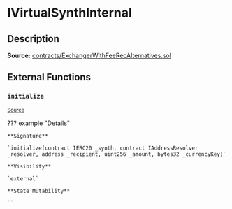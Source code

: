 # IVirtualSynthInternal

## Description

**Source:** [contracts/ExchangerWithFeeRecAlternatives.sol](https://github.com/Synthetixio/synthetix/tree/v2.82.0-alpha/contracts/ExchangerWithFeeRecAlternatives.sol)

## External Functions

### `initialize`

<sub>[Source](https://github.com/Synthetixio/synthetix/tree/v2.82.0-alpha/contracts/ExchangerWithFeeRecAlternatives.sol#L13)</sub>

??? example "Details"

    **Signature**

    `initialize(contract IERC20 _synth, contract IAddressResolver _resolver, address _recipient, uint256 _amount, bytes32 _currencyKey)`

    **Visibility**

    `external`

    **State Mutability**

    ``
